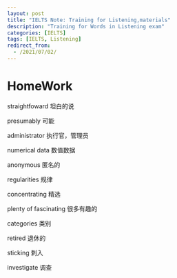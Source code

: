 ```yaml
---
layout: post
title: "IELTS Note: Training for Listening,materials"
description: "Training for Words in Listening exam"
categories: [IELTS]
tags: [IELTS, Listening]
redirect_from:
  - /2021/07/02/
---
```


# HomeWork

straightfoward 坦白的说 

presumably 可能


administrator 执行官，管理员

numerical data 数值数据

anonymous 匿名的

regularities 规律

concentrating 精选

plenty of fascinating 很多有趣的

categories 类别

retired 退休的

sticking  刺入


investigate  调查